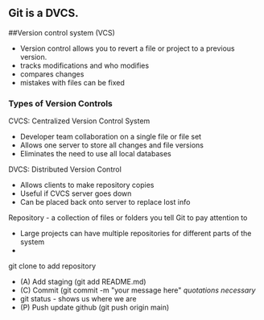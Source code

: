 ## Git is a DVCS. 




##Version control system (VCS)
 - Version control allows you to revert a file or project to a previous version.
 - tracks modifications and who modifies
 - compares changes
 - mistakes with files can be fixed
 
### Types of Version Controls
 CVCS: Centralized Version Control System
  - Developer team collaboration on a single file or file set
  - Allows one server to store all changes and file versions
  - Eliminates the need to use all local databases
 
 DVCS: Distributed Version Control
  - Allows clients to make repository copies
  - Useful if CVCS server goes down
  - Can be placed back onto server to replace lost info
 
 

Repository - a collection of files or folders you tell Git to pay attention to 
  * Large projects can have multiple repositories for different parts of the system
  *


git clone to add repository
 * (A) Add staging (git add README.md)
 * (C) Commit (git commit -m "your message here" *quotations necessary*
 * git status - shows us where we are
 * (P) Push  update github (git push origin main)

